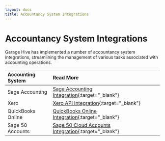 ```yaml
---
layout: docs
title: Accountancy System Integrations
---
```


# Accountancy System Integrations
Garage Hive has implemented a number of accountancy system integrations, streamlining the management of various tasks associated with accounting operations.

| Accounting System | Read More                                                                                            |
| :---------------- | :--------------------------------------------------------------------------------------------------- |
| Sage Accounting   | [Sage Accounting Integration](garagehive-sage-accounting-integration.html){:target="_blank"}         |
| Xero              | [Xero API Integration](xero-api-integration.html){:target="_blank"}                                  |
| QuickBooks Online | [QuickBooks Online Integration](garagehive-quickbooks-online-integration.html){:target="_blank"}     |
| Sage 50 Accounts  | [Sage 50 Cloud Accounts Integration](garagehive-sage-50-accounts-integration.html){:target="_blank"} |